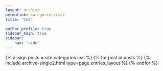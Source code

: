 ```yaml
---
layout: archive
permalink: categories/css/
title: "CSS"

author_profile: true
sidebar_main: true
sidebar:
    nav: "side"
---
```


{% assign posts = site.categories.css %}
{% for post in posts %} {% include archive-single2.html type=page.entries_layout %} {% endfor %}
